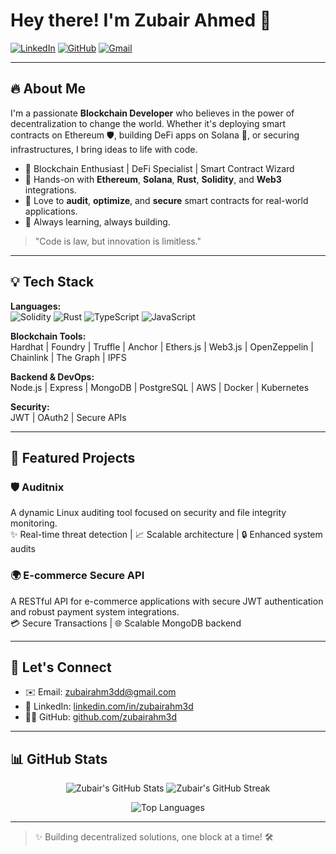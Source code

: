 # Hey there! I'm Zubair Ahmed 👋

[![LinkedIn](https://img.shields.io/badge/Connect-LinkedIn-0A66C2?logo=linkedin&logoColor=white&style=for-the-badge)](https://linkedin.com/in/zubairahm3d)
[![GitHub](https://img.shields.io/badge/Follow-GitHub-181717?logo=github&logoColor=white&style=for-the-badge)](https://github.com/zubairahm3d)
[![Gmail](https://img.shields.io/badge/Email-zubairahm3dd%40gmail.com-D14836?logo=gmail&logoColor=white&style=for-the-badge)](mailto:zubairahm3dd@gmail.com)

---

## 🔥 About Me

I'm a passionate **Blockchain Developer** who believes in the power of decentralization to change the world. Whether it's deploying smart contracts on Ethereum 🛡️, building DeFi apps on Solana 🚀, or securing infrastructures, I bring ideas to life with code.

- 🌟 Blockchain Enthusiast | DeFi Specialist | Smart Contract Wizard
- 🔹 Hands-on with **Ethereum**, **Solana**, **Rust**, **Solidity**, and **Web3** integrations.
- 🔹 Love to **audit**, **optimize**, and **secure** smart contracts for real-world applications.
- 🌟 Always learning, always building.

> "Code is law, but innovation is limitless."

---

## 💡 Tech Stack

**Languages:**  
![Solidity](https://img.shields.io/badge/Solidity-363636?logo=solidity&logoColor=white&style=flat) ![Rust](https://img.shields.io/badge/Rust-000000?logo=rust&logoColor=white&style=flat) ![TypeScript](https://img.shields.io/badge/TypeScript-007ACC?logo=typescript&logoColor=white&style=flat) ![JavaScript](https://img.shields.io/badge/JavaScript-F7DF1E?logo=javascript&logoColor=black&style=flat)

**Blockchain Tools:**  
Hardhat | Foundry | Truffle | Anchor | Ethers.js | Web3.js | OpenZeppelin | Chainlink | The Graph | IPFS

**Backend & DevOps:**  
Node.js | Express | MongoDB | PostgreSQL | AWS | Docker | Kubernetes

**Security:**  
JWT | OAuth2 | Secure APIs

---

## 💪 Featured Projects

### 🛡️ Auditnix
A dynamic Linux auditing tool focused on security and file integrity monitoring.  
✨ Real-time threat detection | 📈 Scalable architecture | 🔒 Enhanced system audits

### 🌍 E-commerce Secure API
A RESTful API for e-commerce applications with secure JWT authentication and robust payment system integrations.  
💳 Secure Transactions | 🌐 Scalable MongoDB backend

---

## 📢 Let's Connect

- ✉️ Email: [zubairahm3dd@gmail.com](mailto:zubairahm3dd@gmail.com)
- 🔗 LinkedIn: [linkedin.com/in/zubairahm3d](https://linkedin.com/in/zubairahm3d)
- 🧑‍💻 GitHub: [github.com/zubairahm3d](https://github.com/zubairahm3d)

---

## 📊 GitHub Stats

<p align="center">
  <img src="https://github-readme-stats.vercel.app/api?username=zubairahm3d&show_icons=true&theme=radical" alt="Zubair's GitHub Stats" />
  <img src="https://github-readme-streak-stats.herokuapp.com/?user=zubairahm3d&theme=radical" alt="Zubair's GitHub Streak" />
</p>

<p align="center">
  <img src="https://github-readme-stats.vercel.app/api/top-langs/?username=zubairahm3d&layout=compact&theme=radical" alt="Top Languages" />
</p>

---

> ✨ Building decentralized solutions, one block at a time! 🛠️
